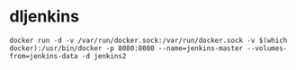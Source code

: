 # dljenkins

`docker run -d -v /var/run/docker.sock:/var/run/docker.sock -v $(which docker):/usr/bin/docker -p 8080:8080 --name=jenkins-master --volumes-from=jenkins-data -d jenkins2`